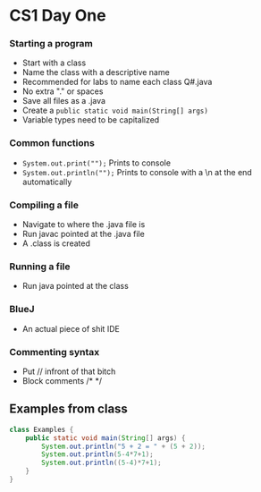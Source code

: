 # CS1 Day One

### Starting a program
- Start with a class
- Name the class with a descriptive name
- Recommended for labs to name each class Q#.java
- No extra "." or spaces
- Save all files as a .java
- Create a ```public static void main(String[] args)```
- Variable types need to be capitalized

### Common functions
- ```System.out.print("");``` Prints to console
- ```System.out.println("");``` Prints to console with a \n at the end automatically


### Compiling a file
- Navigate to where the .java file is
- Run javac pointed at the .java file
- A .class is created

### Running a file
- Run java pointed at the class


### BlueJ
- An actual piece of shit IDE

### Commenting syntax
- Put // infront of that bitch
- Block comments /* */


## Examples from class

```java
class Examples {
    public static void main(String[] args) {
        System.out.println("5 + 2 = " + (5 + 2));
        System.out.println(5-4*7+1);
        System.out.println((5-4)*7+1);
    }
}
```